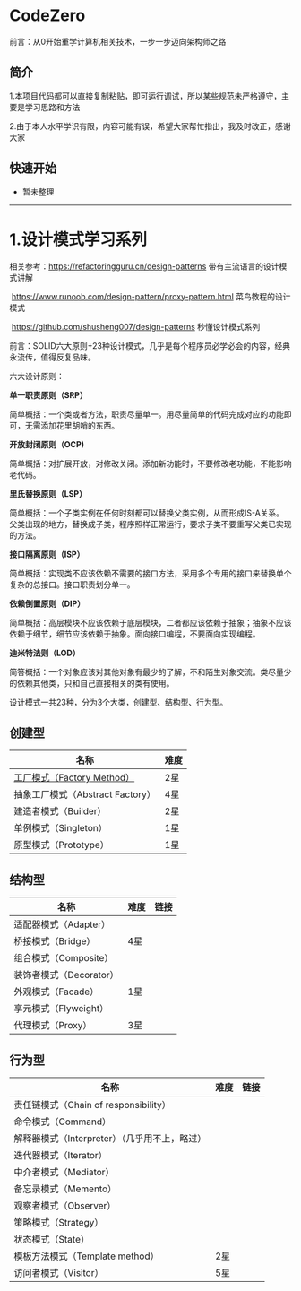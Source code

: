 # CodeZero
前言：从0开始重学计算机相关技术，一步一步迈向架构师之路



## 简介

1.本项目代码都可以直接复制粘贴，即可运行调试，所以某些规范未严格遵守，主要是学习思路和方法

2.由于本人水平学识有限，内容可能有误，希望大家帮忙指出，我及时改正，感谢大家



## 快速开始

- 暂未整理

------



# 1.设计模式学习系列

相关参考：https://refactoringguru.cn/design-patterns  带有主流语言的设计模式讲解

​				https://www.runoob.com/design-pattern/proxy-pattern.html 菜鸟教程的设计模式

​				https://github.com/shusheng007/design-patterns  秒懂设计模式系列



前言：SOLID六大原则+23种设计模式，几乎是每个程序员必学必会的内容，经典永流传，值得反复品味。



六大设计原则：

**单一职责原则（SRP）**

简单概括：一个类或者方法，职责尽量单一。用尽量简单的代码完成对应的功能即可，无需添加花里胡哨的东西。

**开放封闭原则（OCP)**

简单概括：对扩展开放，对修改关闭。添加新功能时，不要修改老功能，不能影响老代码。

**里氏替换原则（LSP）**

简单概括：一个子类实例在任何时刻都可以替换父类实例，从而形成IS-A关系。父类出现的地方，替换成子类，程序照样正常运行，要求子类不要重写父类已实现的方法。

**接口隔离原则（ISP）**

简单概括：实现类不应该依赖不需要的接口方法，采用多个专用的接口来替换单个复杂的总接口。接口职责划分单一。

**依赖倒置原则（DIP）**

简单概括：高层模块不应该依赖于底层模块，二者都应该依赖于抽象；抽象不应该依赖于细节，细节应该依赖于抽象。面向接口编程，不要面向实现编程。

**迪米特法则（LOD）**

简答概括：一个对象应该对其他对象有最少的了解，不和陌生对象交流。类尽量少的依赖其他类，只和自己直接相关的类有使用。



设计模式一共23种，分为3个大类，创建型、结构型、行为型。

## 创建型

| 名称                                                         | 难度 |
| ------------------------------------------------------------ | ---- |
| [工厂模式（Factory Method）](https://github.com/lindo-zy/CodeZero/blob/main/docs/%E8%AE%BE%E8%AE%A1%E6%A8%A1%E5%BC%8F/%E5%B7%A5%E5%8E%82%E6%96%B9%E6%B3%95/%E5%B7%A5%E5%8E%82%E6%96%B9%E6%B3%95.md) | 2星  |
| 抽象工厂模式（Abstract Factory）                             | 4星  |
| 建造者模式（Builder）                                        | 2星  |
| 单例模式（Singleton）                                        | 1星  |
| 原型模式（Prototype）                                        | 1星  |

## 结构型

| 名称                    | 难度 | 链接 |
| ----------------------- | ---- | ---- |
| 适配器模式（Adapter）   |      |      |
| 桥接模式（Bridge）      | 4星  |      |
| 组合模式（Composite）   |      |      |
| 装饰者模式（Decorator） |      |      |
| 外观模式（Facade）      | 1星  |      |
| 享元模式（Flyweight）   |      |      |
| 代理模式（Proxy）       | 3星  |      |

## 行为型

| 名称                                          | 难度 | 链接 |
| --------------------------------------------- | ---- | ---- |
| 责任链模式（Chain of responsibility）         |      |      |
| 命令模式（Command）                           |      |      |
| 解释器模式（Interpreter）（几乎用不上，略过） |      |      |
| 迭代器模式（Iterator）                        |      |      |
| 中介者模式（Mediator）                        |      |      |
| 备忘录模式（Memento）                         |      |      |
| 观察者模式（Observer）                        |      |      |
| 策略模式（Strategy）                          |      |      |
| 状态模式（State）                             |      |      |
| 模板方法模式（Template method）               | 2星  |      |
| 访问者模式（Visitor）                         | 5星  |      |


